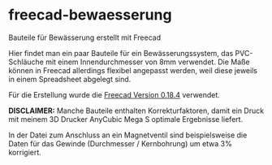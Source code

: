# freecad-bewaesserung

Bauteile für Bewässerung erstellt mit Freecad

Hier findet man ein paar Bauteile für ein Bewässerungssystem, das PVC-Schläuche mit einem Innendurchmesser von 8mm verwendet.
Die Maße können in Freecad allerdings flexibel angepasst werden, weil diese jeweils in einem Spreadsheet abgelegt sind.

Für die Erstellung wurde die [Freecad Version 0.18.4](https://www.freecadweb.org/downloads.php) verwendet.

**DISCLAIMER:** Manche Bauteile enthalten Korrekturfaktoren, damit ein Druck mit meinem 3D Drucker AnyCubic Mega S optimale Ergebnisse liefert.

In der Datei zum Anschluss an ein Magnetventil sind beispielsweise die Daten für das Gewinde (Durchmesser / Kernbohrung) um etwa 3% korrigiert.